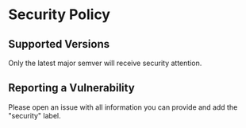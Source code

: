 # Security Policy

## Supported Versions

Only the latest major semver will receive security attention.

## Reporting a Vulnerability

Please open an issue with all information you can provide and add the "security" label.
